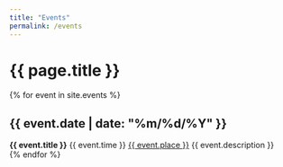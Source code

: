 ```yaml
---
title: "Events"
permalink: /events
---
```


# {{ page.title }}

<section id="events">
{% for event in site.events %}
<section class="event">
  <h2 class="event-date">{{ event.date | date: "%m/%d/%Y" }}</h2>
  <strong class="event-title">{{ event.title }}</strong>
  <span class="event-time">{{ event.time }}</span>
  <a class="event-location" href="https://www.google.com/maps/search/?api=1&query={{ event.place | url_encode }}">{{ event.place }}</a>
  <span class="event-description">{{ event.description }}</span>
</section>
{% endfor %}
</section>
